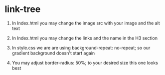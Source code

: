 # link-tree
1. In Index.html you may change the image src with your image and the alt text
2. In Index.html you may change the links and the name in the H3 section

3. In style.css we are are using      background-repeat: no-repeat;  so our gradient background doesn't start again
4. You may adjust     border-radius: 50%;  to your desired size this one looks best



